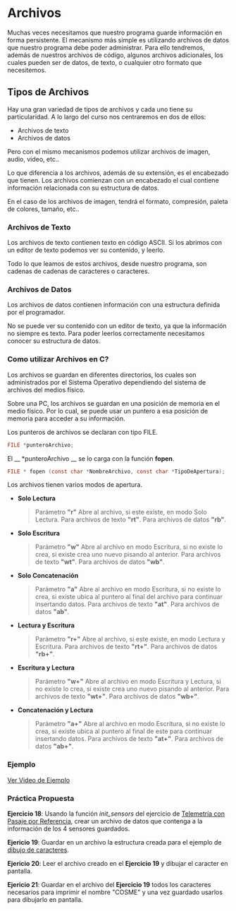 # Archivos

Muchas veces necesitamos que nuestro programa guarde información en forma persistente. El mecanismo más simple es utilizando archivos de datos que nuestro programa debe poder administrar. Para ello tendremos, además de nuestros archivos de código, algunos archivos adicionales, los cuales pueden ser de datos, de texto, o cualquier otro formato que necesitemos.


## Tipos de Archivos

Hay una gran variedad de tipos de archivos y cada uno tiene su particularidad. A lo largo del curso nos centraremos en dos de ellos:
- Archivos de texto
- Archivos de datos

Pero con el mismo mecanismos podemos utilizar archivos de imagen, audio, video, etc..

Lo que diferencia a los archivos, además de su extensión, es el encabezado que tienen. Los archivos comienzan con un encabezado el cual contiene información relacionada con su estructura de datos.

En el caso de los archivos de imagen, tendrá el formato, compresión, paleta de colores, tamaño, etc..

### Archivos de Texto

Los archivos de texto contienen texto en código ASCII. Si los abrimos con un editor de texto podemos ver su contenido, y leerlo.

Todo lo que leamos de estos archivos, desde nuestro programa, son cadenas de cadenas de caracteres o caracteres.

### Archivos de Datos

Los archivos de datos contienen información con una estructura definida por el programador.

 No se puede ver su contenido con un editor de texto, ya que la información no siempre es texto.
 Para poder leerlos correctamente necesitamos conocer su estructura de datos.

### Como utilizar Archivos en C?

Los archivos se guardan en diferentes directorios, los cuales son administrados por el Sistema Operativo dependiendo del sistema de archivos del medios físico.

Sobre una PC, los archivos se guardan en una posición de memoria en el medio físico. Por lo cual, se puede usar un puntero a esa posición de memoria para acceder a su información.

Los punteros de archivos se declaran con tipo FILE.
```c
FILE *punteroArchivo;
```
El __ \*punteroArchivo __ se lo carga con la función __fopen__.

```c
FILE * fopen (const char *NombreArchivo, const char *TipoDeApertura);

```
Los archivos tienen varios modos de apertura.
  - __Solo Lectura__
    >Parámetro __"r"__ Abre al archivo, si este existe, en modo Solo Lectura.
    Para archivos de texto __"rt"__. Para archivos de datos __"rb"__.

  - __Solo Escritura__
    >Parámetro __"w"__ Abre al archivo en modo Escritura, si no existe lo crea, si existe crea uno nuevo pisando al anterior.
    Para archivos de texto __"wt"__. Para archivos de datos __"wb"__.

  - __Solo Concatenación__
    >Parámetro __"a"__ Abre al archivo en modo Escritura, si no existe lo crea, si existe ubica al puntero al final del archivo para continuar insertando datos.
    Para archivos de texto __"at"__. Para archivos de datos __"ab"__.

  - __Lectura y Escritura__     
    >Parámetro __"r+"__ Abre al archivo, si este existe, en modo Lectura y Escritura.
    Para archivos de texto __"rt+"__. Para archivos de datos __"rb+"__.

  - __Escritura y Lectura__
    >Parámetro __"w+"__ Abre al archivo en modo Escritura y Lectura, si no existe lo crea, si existe crea uno nuevo pisando al anterior.
    Para archivos de texto __"wt+"__. Para archivos de datos __"wb+"__.

  - __Concatenación y Lectura__
    >Parámetro __"a+"__ Abre al archivo en modo Escritura, si no existe lo crea, si existe ubica al puntero al final de este para continuar insertando datos.
    Para archivos de texto __"at+"__. Para archivos de datos __"ab+"__.

### Ejemplo

[Ver Video de Ejemplo](https://youtu.be/eJB8sAo-tS0)

### Práctica Propuesta

__Ejercicio 18__: Usando la función *init_sensors* del ejercicio de [Telemetría con Pasaje por Referencia](https://youtu.be/Gwi7xPKqozs), crear un archivo de datos que contenga a la información de los 4 sensores guardados.

__Ejericio 19__: Guardar en un archivo la estructura creada para el ejemplo de [dibujo de caracteres](https://github.com/DamRCorba/Informatica2_2-12_2022/tree/master/Clase_02/ejemplos/Ejemplo2).

__Ejericio 20__: Leer el archivo creado en el __Ejercicio 19__ y dibujar el caracter en pantalla.

__Ejericio 21__: Guardar en el archivo del __Ejercicio 19__ todos los caracteres necesarios para imprimir el nombre "COSME" y una vez guardado usarlos para dibujarlo en pantalla.
